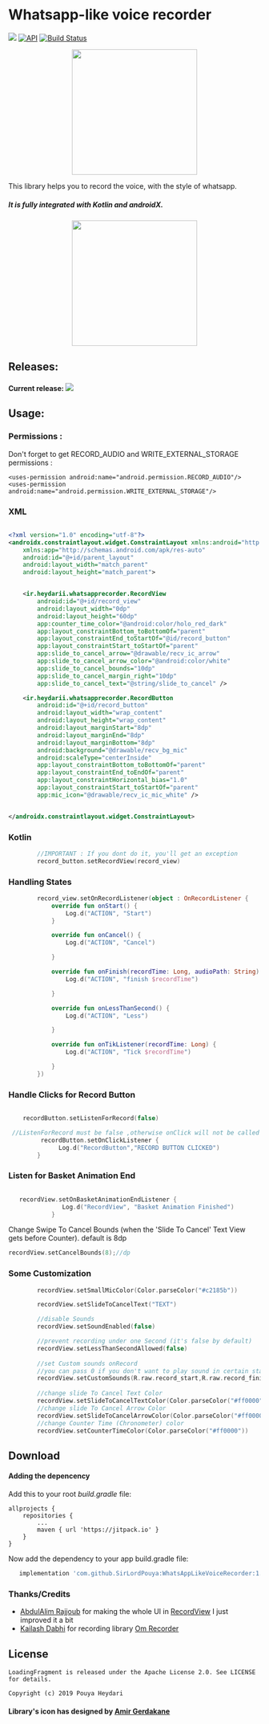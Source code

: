 # Whatsapp-like voice recorder


[![](https://jitpack.io/v/SirLordPouya/WhatsAppLikeVoiceRecorder.svg)](https://jitpack.io/#SirLordPouya/WhatsAppLikeVoiceRecorder)
[![API](https://img.shields.io/badge/API-16%2B-brightgreen.svg?style=flat)](https://android-arsenal.com/api?level=16)
[![Build Status](https://travis-ci.org/SirLordPouya/WhatsAppLikeVoiceRecorder.svg?branch=master)](https://travis-ci.org/SirLordPouya/WhatsAppLikeVoiceRecorder)

<p align="center">
<img src="https://raw.githubusercontent.com/SirLordPouya/AndroidAppUpdater/master/icon.png" width="250">
</p>

This library helps you to record the voice, with the style of whatsapp.

##### It is fully integrated with Kotlin and androidX.

<p align="center">
<img src="https://raw.githubusercontent.com/SirLordPouya/WhatsAppLikeVoiceRecorder/master/voice_record.gif" width="250"> 
</p>

## Releases:

#### Current release: [![](https://jitpack.io/v/SirLordPouya/WhatsAppLikeVoiceRecorder.svg)](https://jitpack.io/#SirLordPouya/WhatsAppLikeVoiceRecorder)



## Usage:

### Permissions :
   Don't forget to get RECORD_AUDIO and WRITE_EXTERNAL_STORAGE permissions :
   
   ```
   <uses-permission android:name="android.permission.RECORD_AUDIO"/>
   <uses-permission android:name="android.permission.WRITE_EXTERNAL_STORAGE"/>
   ```
### XML

```xml

<?xml version="1.0" encoding="utf-8"?>
<androidx.constraintlayout.widget.ConstraintLayout xmlns:android="http://schemas.android.com/apk/res/android"
    xmlns:app="http://schemas.android.com/apk/res-auto"
    android:id="@+id/parent_layout"
    android:layout_width="match_parent"
    android:layout_height="match_parent">


    <ir.heydarii.whatsapprecorder.RecordView
        android:id="@+id/record_view"
        android:layout_width="0dp"
        android:layout_height="60dp"
        app:counter_time_color="@android:color/holo_red_dark"
        app:layout_constraintBottom_toBottomOf="parent"
        app:layout_constraintEnd_toStartOf="@id/record_button"
        app:layout_constraintStart_toStartOf="parent"
        app:slide_to_cancel_arrow="@drawable/recv_ic_arrow"
        app:slide_to_cancel_arrow_color="@android:color/white"
        app:slide_to_cancel_bounds="10dp"
        app:slide_to_cancel_margin_right="10dp"
        app:slide_to_cancel_text="@string/slide_to_cancel" />

    <ir.heydarii.whatsapprecorder.RecordButton
        android:id="@+id/record_button"
        android:layout_width="wrap_content"
        android:layout_height="wrap_content"
        android:layout_marginStart="8dp"
        android:layout_marginEnd="8dp"
        android:layout_marginBottom="8dp"
        android:background="@drawable/recv_bg_mic"
        android:scaleType="centerInside"
        app:layout_constraintBottom_toBottomOf="parent"
        app:layout_constraintEnd_toEndOf="parent"
        app:layout_constraintHorizontal_bias="1.0"
        app:layout_constraintStart_toStartOf="parent"
        app:mic_icon="@drawable/recv_ic_mic_white" />


</androidx.constraintlayout.widget.ConstraintLayout>


```


### Kotlin

```kotlin
        //IMPORTANT : If you dont do it, you'll get an exception
        record_button.setRecordView(record_view)

```

### Handling States

```kotlin
        record_view.setOnRecordListener(object : OnRecordListener {
            override fun onStart() {
                Log.d("ACTION", "Start")
            }

            override fun onCancel() {
                Log.d("ACTION", "Cancel")

            }

            override fun onFinish(recordTime: Long, audioPath: String) {
                Log.d("ACTION", "finish $recordTime")

            }

            override fun onLessThanSecond() {
                Log.d("ACTION", "Less")

            }

            override fun onTikListener(recordTime: Long) {
                Log.d("ACTION", "Tick $recordTime")

            }
        })
```

### Handle Clicks for Record Button
```kotlin

    recordButton.setListenForRecord(false)

 //ListenForRecord must be false ,otherwise onClick will not be called
         recordButton.setOnClickListener {
              Log.d("RecordButton","RECORD BUTTON CLICKED")
        }
```

### Listen for Basket Animation End

```kotlin

   recordView.setOnBasketAnimationEndListener {
               Log.d("RecordView", "Basket Animation Finished")
            }

```


Change Swipe To Cancel Bounds (when the 'Slide To Cancel' Text View gets before Counter).
default is 8dp

```kotlin
recordView.setCancelBounds(8);//dp
```

### Some Customization

```kotlin
        recordView.setSmallMicColor(Color.parseColor("#c2185b"))

        recordView.setSlideToCancelText("TEXT")

        //disable Sounds
        recordView.setSoundEnabled(false)

        //prevent recording under one Second (it's false by default)
        recordView.setLessThanSecondAllowed(false)
    
        //set Custom sounds onRecord 
        //you can pass 0 if you don't want to play sound in certain state
        recordView.setCustomSounds(R.raw.record_start,R.raw.record_finished,0)
        
        //change slide To Cancel Text Color
        recordView.setSlideToCancelTextColor(Color.parseColor("#ff0000"))
        //change slide To Cancel Arrow Color
        recordView.setSlideToCancelArrowColor(Color.parseColor("#ff0000"))
        //change Counter Time (Chronometer) color
        recordView.setCounterTimeColor(Color.parseColor("#ff0000"))

```

## Download

#### Adding the depencency

Add this to your root *build.gradle* file:

```
allprojects {
    repositories {
        ...
        maven { url 'https://jitpack.io' }
    }
}
```

Now add the dependency to your app build.gradle file:

```groovy
   implementation 'com.github.SirLordPouya:WhatsAppLikeVoiceRecorder:1.1.5'
```

### Thanks/Credits
- [AbdulAlim Rajjoub](https://github.com/NetoDevel) for making the whole UI in [RecordView](https://github.com/3llomi/RecordView) I just improved it a bit
- [Kailash Dabhi](https://github.com/kailash09dabhi) for recording library [Om Recorder](https://github.com/kailash09dabhi/OmRecorder)

## License

```
LoadingFragment is released under the Apache License 2.0. See LICENSE for details.

Copyright (c) 2019 Pouya Heydari

```
#### <div>Library's icon has designed by <a href="https://dribbble.com/Amir-G" title="Amir Gerdakane">Amir Gerdakane</a>
